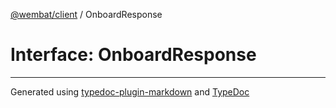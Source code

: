 [@wembat/client](../exports.md) / OnboardResponse

# Interface: OnboardResponse

***

Generated using [typedoc-plugin-markdown](https://www.npmjs.com/package/typedoc-plugin-markdown) and [TypeDoc](https://typedoc.org/)
